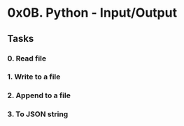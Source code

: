 # 0x0B. Python - Input/Output

## Tasks

### 0. Read file

### 1. Write to a file

### 2. Append to a file

### 3. To JSON string
